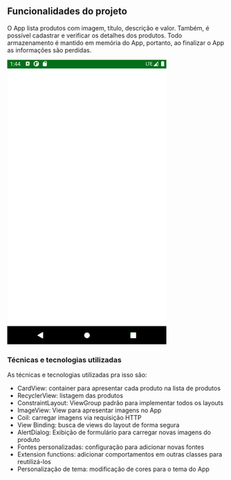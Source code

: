 ## Funcionalidades do projeto

O App lista produtos com imagem, título, descrição e valor. Também, é possível cadastrar e verificar os detalhes dos produtos. Todo armazenamento é mantido em memória do App, portanto, ao finalizar o App as informações são perdidas.

![](img/amostra.gif)

### Técnicas e tecnologias utilizadas

As técnicas e tecnologias utilizadas pra isso são:

- CardView: container para apresentar cada produto na lista de produtos
- RecyclerView: listagem das produtos
- ConstraintLayout: ViewGroup padrão para implementar todos os layouts
- ImageView: View para apresentar imagens no App
- Coil: carregar imagens via requisição HTTP
- View Binding: busca de views do layout de forma segura
- AlertDialog: Exibição de formulário para carregar novas imagens do produto
- Fontes personalizadas: configuração para adicionar novas fontes
- Extension functions: adicionar comportamentos em outras classes para reutilizá-los
- Personalização de tema: modificação de cores para o tema do App



